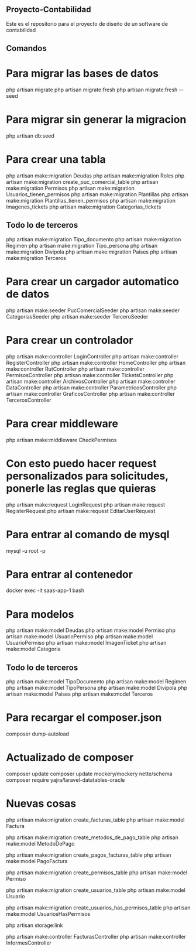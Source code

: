 ## Proyecto-Contabilidad
Este es el repositorio para el proyecto de diseño de un software de contabilidad


## Comandos

# Para migrar las bases de datos
php artisan migrate
php artisan migrate:fresh
php artisan migrate:fresh --seed

# Para migrar sin generar la migracion
php artisan db:seed

# Para crear una tabla
php artisan make:migration Deudas
php artisan make:migration Roles
php artisan make:migration create_puc_comercial_table
php artisan make:migration Permisos
php artisan make:migration Usuarios_tienen_permisos
php artisan make:migration Plantillas
php artisan make:migration Plantillas_tienen_permisos
php artisan make:migration Imagenes_tickets
php artisan make:migration Categorias_tickets

## Todo lo de terceros

php artisan make:migration Tipo_documento
php artisan make:migration Regimen
php artisan make:migration Tipo_persona
php artisan make:migration Divipola
php artisan make:migration Paises
php artisan make:migration Terceros

# Para crear un cargador automatico de datos
php artisan make:seeder PucComercialSeeder
php artisan make:seeder CategoriasSeeder
php artisan make:seeder TerceroSeeder



# Para crear un controlador
php artisan make:controller LoginController
php artisan make:controller RegisterController
php artisan make:controller HomeController
php artisan make:controller RutController
php artisan make:controller PermisosController
php artisan make:controller TicketsController
php artisan make:controller ArchivosController
php artisan make:controller DataController
php artisan make:controller ParametricosController
php artisan make:controller GraficosController
php artisan make:controller TercerosController


# Para crear middleware

php artisan make:middleware CheckPermisos

# Con esto puedo hacer request personalizados para solicitudes, ponerle las reglas que quieras
php artisan make:request LoginRequest
php artisan make:request RegisterRequest
php artisan make:request EditarUserRequest

# Para entrar al comando de mysql
mysql -u root -p

# Para entrar al contenedor
docker exec -it saas-app-1 bash

# Para modelos
php artisan make:model Deudas
php artisan make:model Permiso
php artisan make:model UsuarioPermiso
php artisan make:model UsuarioPermiso
php artisan make:model ImagenTicket
php artisan make:model Categoria

## Todo lo de terceros

php artisan make:model TipoDocumento
php artisan make:model Regimen
php artisan make:model TipoPersona
php artisan make:model Divipola
php artisan make:model Paises
php artisan make:model Terceros

# Para recargar el composer.json
composer dump-autoload


# Actualizado de composer
composer update
composer update mockery/mockery nette/schema
composer require yajra/laravel-datatables-oracle



# Nuevas cosas 

php artisan make:migration create_facturas_table
php artisan make:model Factura

php artisan make:migration create_metodos_de_pago_table
php artisan make:model MetodoDePago

php artisan make:migration create_pagos_facturas_table
php artisan make:model PagoFactura

php artisan make:migration create_permisos_table
php artisan make:model Permiso

php artisan make:migration create_usuarios_table
php artisan make:model Usuario

php artisan make:migration create_usuarios_has_permisos_table
php artisan make:model UsuariosHasPermisos

php artisan storage:link



php artisan make:controller FacturasController
php artisan make:controller InformesController